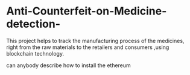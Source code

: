 # Anti-Counterfeit-on-Medicine-detection-
This project helps to track the manufacturing process of the medicines, right from the raw materials to the retailers and consumers ,using blockchain technology.


can anybody describe how to install the ethereum
